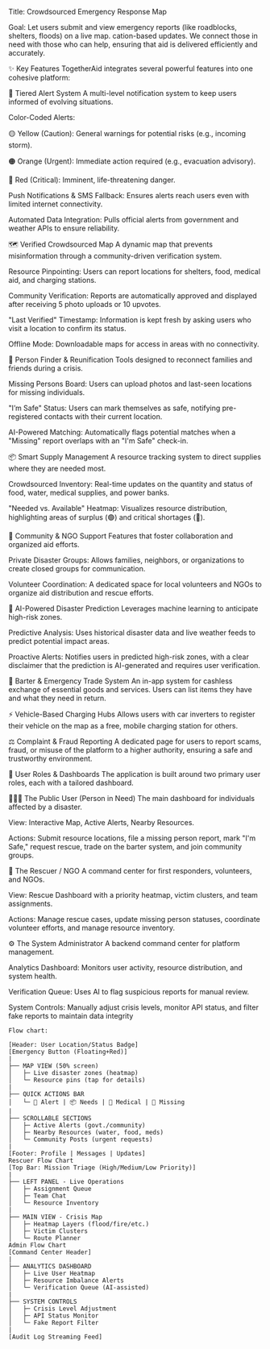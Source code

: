 Title: Crowdsourced Emergency Response Map

Goal: Let users submit and view emergency reports (like roadblocks, shelters, floods) on a live map.
cation-based updates. We connect those in need with those who can help, ensuring that aid is delivered efficiently and accurately.

✨ Key Features
TogetherAid integrates several powerful features into one cohesive platform:

🚨 Tiered Alert System
A multi-level notification system to keep users informed of evolving situations.

Color-Coded Alerts:

🟡 Yellow (Caution): General warnings for potential risks (e.g., incoming storm).

🟠 Orange (Urgent): Immediate action required (e.g., evacuation advisory).

🔴 Red (Critical): Imminent, life-threatening danger.

Push Notifications & SMS Fallback: Ensures alerts reach users even with limited internet connectivity.

Automated Data Integration: Pulls official alerts from government and weather APIs to ensure reliability.

🗺️ Verified Crowdsourced Map
A dynamic map that prevents misinformation through a community-driven verification system.

Resource Pinpointing: Users can report locations for shelters, food, medical aid, and charging stations.

Community Verification: Reports are automatically approved and displayed after receiving 5 photo uploads or 10 upvotes.

"Last Verified" Timestamp: Information is kept fresh by asking users who visit a location to confirm its status.

Offline Mode: Downloadable maps for access in areas with no connectivity.

👥 Person Finder & Reunification
Tools designed to reconnect families and friends during a crisis.

Missing Persons Board: Users can upload photos and last-seen locations for missing individuals.

"I’m Safe" Status: Users can mark themselves as safe, notifying pre-registered contacts with their current location.

AI-Powered Matching: Automatically flags potential matches when a "Missing" report overlaps with an "I'm Safe" check-in.

📦 Smart Supply Management
A resource tracking system to direct supplies where they are needed most.

Crowdsourced Inventory: Real-time updates on the quantity and status of food, water, medical supplies, and power banks.

"Needed vs. Available" Heatmap: Visualizes resource distribution, highlighting areas of surplus (🟢) and critical shortages (🔴).

🤝 Community & NGO Support
Features that foster collaboration and organized aid efforts.

Private Disaster Groups: Allows families, neighbors, or organizations to create closed groups for communication.

Volunteer Coordination: A dedicated space for local volunteers and NGOs to organize aid distribution and rescue efforts.

🔮 AI-Powered Disaster Prediction
Leverages machine learning to anticipate high-risk zones.

Predictive Analysis: Uses historical disaster data and live weather feeds to predict potential impact areas.

Proactive Alerts: Notifies users in predicted high-risk zones, with a clear disclaimer that the prediction is AI-generated and requires user verification.

🔄 Barter & Emergency Trade System
An in-app system for cashless exchange of essential goods and services. Users can list items they have and what they need in return.

⚡ Vehicle-Based Charging Hubs
Allows users with car inverters to register their vehicle on the map as a free, mobile charging station for others.

⚖️ Complaint & Fraud Reporting
A dedicated page for users to report scams, fraud, or misuse of the platform to a higher authority, ensuring a safe and trustworthy environment.

👥 User Roles & Dashboards
The application is built around two primary user roles, each with a tailored dashboard.

🧑‍🤝‍🧑 The Public User (Person in Need)
The main dashboard for individuals affected by a disaster.

View: Interactive Map, Active Alerts, Nearby Resources.

Actions: Submit resource locations, file a missing person report, mark "I'm Safe," request rescue, trade on the barter system, and join community groups.

🦸 The Rescuer / NGO
A command center for first responders, volunteers, and NGOs.

View: Rescue Dashboard with a priority heatmap, victim clusters, and team assignments.

Actions: Manage rescue cases, update missing person statuses, coordinate volunteer efforts, and manage resource inventory.

⚙️ The System Administrator
A backend command center for platform management.

Analytics Dashboard: Monitors user activity, resource distribution, and system health.

Verification Queue: Uses AI to flag suspicious reports for manual review.

System Controls: Manually adjust crisis levels, monitor API status, and filter fake reports to maintain data integrity



```
Flow chart:

[Header: User Location/Status Badge]
[Emergency Button (Floating+Red)]
|
├── MAP VIEW (50% screen)
│   ├─ Live disaster zones (heatmap)
│   └─ Resource pins (tap for details)
|
├── QUICK ACTIONS BAR
│   └─ 🚨 Alert | 📦 Needs | 🏥 Medical | 👥 Missing
|
├── SCROLLABLE SECTIONS
│   ├─ Active Alerts (govt./community)
│   ├─ Nearby Resources (water, food, meds)
│   └─ Community Posts (urgent requests)
|
[Footer: Profile | Messages | Updates]
Rescuer Flow Chart
[Top Bar: Mission Triage (High/Medium/Low Priority)]
|
├── LEFT PANEL - Live Operations
│   ├─ Assignment Queue
│   ├─ Team Chat
│   └─ Resource Inventory
|
├── MAIN VIEW - Crisis Map
│   ├─ Heatmap Layers (flood/fire/etc.)
│   ├─ Victim Clusters
│   └─ Route Planner
Admin Flow Chart
[Command Center Header]
|
├── ANALYTICS DASHBOARD
│   ├─ Live User Heatmap
│   ├─ Resource Imbalance Alerts
│   └─ Verification Queue (AI-assisted)
|
├── SYSTEM CONTROLS
│   ├─ Crisis Level Adjustment
│   ├─ API Status Monitor
│   └─ Fake Report Filter
|
[Audit Log Streaming Feed]
```
